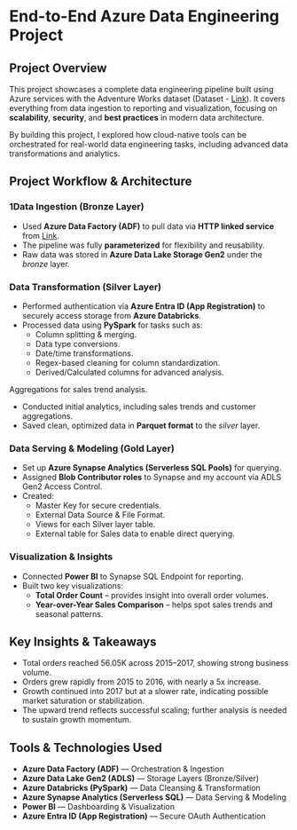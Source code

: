# End-to-End Azure Data Engineering Project

## Project Overview
This project showcases a complete data engineering pipeline built using Azure services with the Adventure Works dataset (Dataset - <a href = 'https://github.com/anshlambaoldgit/Adventure-Works-Data-Engineering-Project/tree/main/Data'>Link</a>). It covers everything from data ingestion to reporting and visualization, focusing on **scalability**, **security**, and **best practices** in modern data architecture.

By building this project, I explored how cloud-native tools can be orchestrated for real-world data engineering tasks, including advanced data transformations and analytics.


## Project Workflow & Architecture

### 1Data Ingestion (Bronze Layer)
- Used **Azure Data Factory (ADF)** to pull data via **HTTP linked service** from <a href = 'https://github.com/anshlambaoldgit/Adventure-Works-Data-Engineering-Project/tree/main/Data'>Link</a>.
- The pipeline was fully **parameterized** for flexibility and reusability.
- Raw data was stored in **Azure Data Lake Storage Gen2** under the *bronze* layer.

### Data Transformation (Silver Layer)
- Performed authentication via **Azure Entra ID (App Registration)** to securely access storage from **Azure Databricks**.
- Processed data using **PySpark** for tasks such as:
  - Column splitting & merging.
  - Data type conversions.
  - Date/time transformations.
  - Regex-based cleaning for column standardization.
  - Derived/Calculated columns for advanced analysis.

Aggregations for sales trend analysis.
- Conducted initial analytics, including sales trends and customer aggregations.
- Saved clean, optimized data in **Parquet format** to the *silver* layer.

### Data Serving & Modeling (Gold Layer)
- Set up **Azure Synapse Analytics (Serverless SQL Pools)** for querying.
- Assigned **Blob Contributor roles** to Synapse and my account via ADLS Gen2 Access Control.
- Created:
  - Master Key for secure credentials.
  - External Data Source & File Format.
  - Views for each Silver layer table.
  - External table for Sales data to enable direct querying.

### Visualization & Insights
- Connected **Power BI** to Synapse SQL Endpoint for reporting.
- Built two key visualizations:
  - **Total Order Count** – provides insight into overall order volumes.
  - **Year-over-Year Sales Comparison** – helps spot sales trends and seasonal patterns.


## Key Insights & Takeaways
- Total orders reached 56.05K across 2015–2017, showing strong business volume.
- Orders grew rapidly from 2015 to 2016, with nearly a 5x increase.
- Growth continued into 2017 but at a slower rate, indicating possible market saturation or stabilization.
- The upward trend reflects successful scaling; further analysis is needed to sustain growth momentum.


## Tools & Technologies Used
- **Azure Data Factory (ADF)** — Orchestration & Ingestion
- **Azure Data Lake Gen2 (ADLS)** — Storage Layers (Bronze/Silver)
- **Azure Databricks (PySpark)** — Data Cleansing & Transformation
- **Azure Synapse Analytics (Serverless SQL)** — Data Serving & Modeling
- **Power BI** — Dashboarding & Visualization
- **Azure Entra ID (App Registration)** — Secure OAuth Authentication

